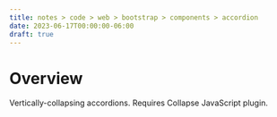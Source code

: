 ```yaml
---
title: notes > code > web > bootstrap > components > accordion
date: 2023-06-17T00:00:00-06:00
draft: true
---
```


# Overview
Vertically-collapsing accordions.  Requires Collapse JavaScript plugin.
